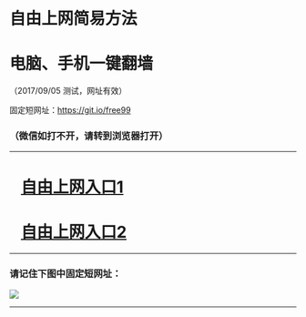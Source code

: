 ﻿# 自由上网简易方法

# 电脑、手机一键翻墙

（2017/09/05 测试，网址有效）

固定短网址：https://git.io/free99

### （微信如打不开，请转到浏览器打开）


***





# &nbsp;&nbsp; <a href="http://ft11196839.fwq-tz1001.xyz/fwqtz01.html?t=090500127225 " target="_blank">自由上网入口1</a>
# &nbsp;&nbsp; <a href="http://ft2240328417.fwq-tz1002.xyz/fwqtz02.html?t=09050015879 " target="_blank">自由上网入口2</a>
***

### 请记住下图中固定短网址：

<img src="https://s3-us-west-2.amazonaws.com/fwq-1001/yjfq-20170905okok.png" /> 


***

